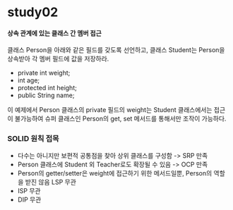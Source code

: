 # study02

#### 상속 관계에 있는 클래스 간 멤버 접근

클래스 Person을 아래와 같은 필드를 갖도록 선언하고, 클래스 Student는 Person을 상속받아 각 멤버 필드에 값을 저장하라. 

- private int weight;
- int age;
- protected int height;
- public String name;

이 예제에서 Person 클래스의 private 필드의 weight는 Student 클래스에서는 접근이 불가능하여 슈퍼 클래스인 Person의 get, set 메서드를 통해서만 조작이 가능하다.

### SOLID 원칙 접목
- 다수는 아니지만 보편적 공통점을 찾아 상위 클래스를 구성함 -> SRP 만족
- Person 클래스에 Student 외 Teacher로도  확장될 수 있음 -> OCP 만족
- Person의 getter/setter은 weight에 접근하기 위한 메서드일뿐, Person의 역할을 받진 않음 LSP 무관
- ISP 무관
- DIP 무관